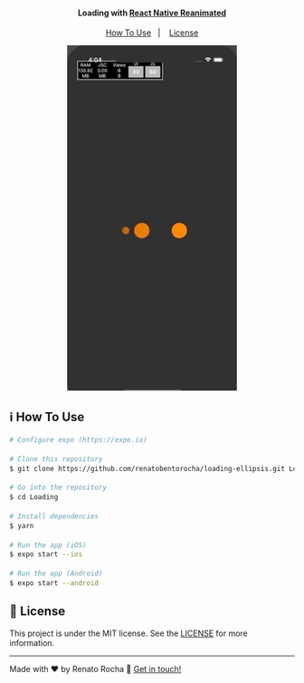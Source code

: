 <h4 align="center">
  Loading with <a href="https://github.com/software-mansion/react-native-reanimated">React Native Reanimated</a>
</h4>

<p align="center">
  <a href="#information_source-how-to-use">How To Use</a>&nbsp;&nbsp;&nbsp;|&nbsp;&nbsp;&nbsp;
  <a href="#memo-license">License</a>
</p>

<p align="center">
  <img alt="" title="" src="animation.gif" width="300px" />
</p>


## :information_source: How To Use

```bash
# Configure expo (https://expo.io)

# Clone this repository
$ git clone https://github.com/renatobentorocha/loading-ellipsis.git Loading

# Go into the repository
$ cd Loading

# Install dependencies
$ yarn

# Run the app (iOS)
$ expo start --ios

# Run the app (Android)
$ expo start --android
```

## :memo: License
This project is under the MIT license. See the [LICENSE](LICENSE) for more information.

---

Made with ♥ by Renato Rocha :wave: [Get in touch!](https://www.linkedin.com/in/renato-rocha-62146a74/)
